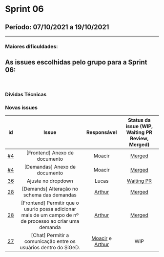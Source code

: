 # Sprint 06

## Período: 07/10/2021 a 19/10/2021

<p align="justify"> 

  ---
 </p>

### Maiores dificuldades:



## As issues escolhidas pelo grupo para a Sprint 06:




<br>

### Dívidas Técnicas



### Novas issues

| id | Issue | Responsável | Status da issue (WIP, Waiting PR Review, Merged)|
| :----: | :----: | :----: | :----: |
|[#4](https://github.com/DITGO/2020-2-SiGeD/issues/4)| [Frontend] Anexo de documento|Moacir|[Merged](https://github.com/DITGO/2020-2-SiGeD-Frontend/pull/10) |
|[#4](https://github.com/DITGO/2020-2-SiGeD/issues/4)| [Demandas] Anexo de documento|Moacir|[Merged](https://github.com/DITGO/2020-2-SiGeD-Demands/pull/4) |
| [36](https://github.com/DITGO/2020-2-SiGeD/issues/35) | Ajuste no dropdown | Lucas  | [Waiting PR](https://github.com/FGA-GCES/2020-2-SiGeD-Frontend/pull/11) |
| [28](https://github.com/DITGO/2020-2-SiGeD/issues/28) | [Demands] Alteração no schema das demandas | [Arthur](https://github.com/arthurarp)  | [Merged](https://github.com/DITGO/2020-2-SiGeD-Demands/pull/5) |
| [28](https://github.com/DITGO/2020-2-SiGeD/issues/28) | [Frontend] Permitir que o usurio possa adicionar mais de um campo de nº de processo ao criar uma demanda | [Arthur](https://github.com/arthurarp)  | [Merged](https://github.com/DITGO/2020-2-SiGeD-Frontend/pull/12) |
| [27](https://github.com/DITGO/2020-2-SiGeD/issues/27) | [Chat] Permitir a comunicação entre os usuários dentro do SiGeD. | [Moacir](https://github.com/MoacirMSJ) e [Arthur](https://github.com/arthurarp)  | WIP |
